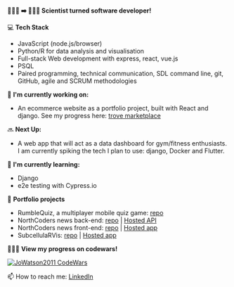 __👩🏻‍🔬 ➡️ 👩🏻‍💻 Scientist turned software developer!__

💻 __Tech Stack__
- JavaScript (node.js/browser)
- Python/R for data analysis and visualisation
- Full-stack Web development with express, react, vue.js
- PSQL
- Paired programming, technical communication, SDL command line, git, GitHub, agile and SCRUM methodologies
  
🔭 __I'm currently working on:__
- An ecommerce website as a portfolio project, built with React and django. See my progress here: [trove marketplace](https://github.com/JoWatson2011/trove-marketplace)

🔜 __Next Up:__
- A web app that will act as a data dashboard for gym/fitness enthusiasts. I am currently spiking the tech I plan to use: django, Docker and Flutter.

🌱 __I'm currently learning:__
- Django
- e2e testing with Cypress.io 

🌟 __Portfolio projects__
- RumbleQuiz, a multiplayer mobile quiz game: [repo](https://github.com/JoWatson2011/rumble-quiz-app)
- NorthCoders news back-end: [repo](https://github.com/JoWatson2011/nc-news) | [Hosted API](https://nc-news-2qmw.onrender.com/api)
- NorthCoders news front-end: [repo](https://github.com/JoWatson2011/fe-nc-news) | [Hosted app](https://jowatson-portfolio-nc-news.netlify.app/)
- SubcellulaRVis: [repo](https://github.com/JoWatson2011/subcellularvis) | [Hosted app](phenome.manchester.ac.uk/subcellular)

🦸🏻‍♀️ __View my progress on codewars!__

[![JoWatson2011 CodeWars](https://www.codewars.com/users/JoWatson2011/badges/small)](https://www.codewars.com/users/JoWatson2011)

📫 How to reach me: 
[LinkedIn](https://www.linkedin.com/in/jolwatson/)

<!--
**JoWatson2011/JoWatson2011** is a ✨ _special_ ✨ repository because its `README.md` (this file) appears on your GitHub profile.

Here are some ideas to get you started:

- 🔭 I’m currently working on ...
- 🌱 I’m currently learning ...
- 👯 I’m looking to collaborate on ...
- 🤔 I’m looking for help with ...
- 💬 Ask me about ...
- 📫 How to reach me: ...
- 😄 Pronouns: ...
- ⚡ Fun fact: ...
-->
